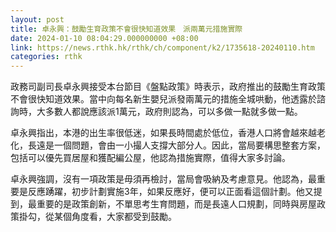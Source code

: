 ```yaml
---
layout: post
title: 卓永興：鼓勵生育政策不會很快知道效果　派兩萬元措施實際
date: 2024-01-10 08:04:29.000000000 +08:00
link: https://news.rthk.hk/rthk/ch/component/k2/1735618-20240110.htm
categories: rthk
---
```


政務司副司長卓永興接受本台節目《盤點政策》時表示，政府推出的鼓勵生育政策不會很快知道效果。當中向每名新生嬰兒派發兩萬元的措施全城哄動，他透露於諮詢時，大多數人都說應該派1萬元，政府則認為，可以多做一點就多做一點。

卓永興指出，本港的出生率很低迷，如果長時間處於低位，香港人口將會越來越老化，長遠是一個問題，會由一小撮人支撐大部分人。因此，當局要構思整套方案，包括可以優先買居屋和獲配編公屋，他認為措施實際，值得大家多討論。

卓永興強調，沒有一項政策是毋須再檢討，當局會吸納及考慮意見。他認為，最重要是反應踴躍，初步計劃實施3年，如果反應好，便可以正面看這個計劃。他又提到，最重要的是政策創新，不單思考生育問題，而是長遠人口規劃，同時與房屋政策掛勾，從某個角度看，大家都受到鼓勵。
